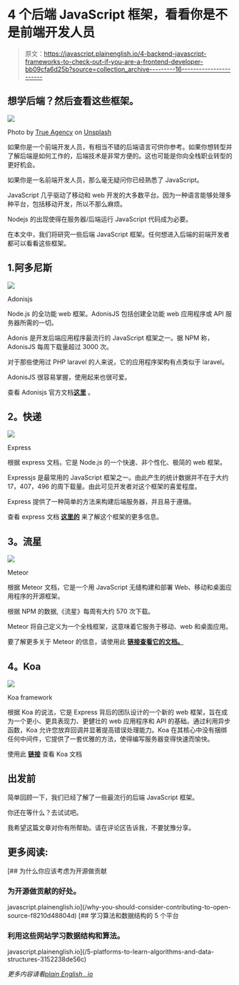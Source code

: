 # 4 个后端 JavaScript 框架，看看你是不是前端开发人员

> 原文：<https://javascript.plainenglish.io/4-backend-javascript-frameworks-to-check-out-if-you-are-a-frontend-developer-bb09cfa6d25b?source=collection_archive---------16----------------------->

## 想学后端？然后查看这些框架。

![](img/062130b0463f621992474e1a71b45b6d.png)

Photo by [True Agency](https://unsplash.com/@trueagency?utm_source=medium&utm_medium=referral) on [Unsplash](https://unsplash.com?utm_source=medium&utm_medium=referral)

如果你是一个前端开发人员，有相当不错的后端语言可供你参考。如果你想转型并了解后端是如何工作的，后端技术是非常方便的。这也可能是你向全栈职业转型的更好机会。

如果你是一名前端开发人员，那么毫无疑问你已经熟悉了 JavaScript。

JavaScript 几乎驱动了移动和 web 开发的大多数平台。因为一种语言能够处理多种平台，包括移动开发，所以不那么麻烦。

Nodejs 的出现使得在服务器/后端运行 JavaScript 代码成为必要。

在本文中，我们将研究一些后端 JavaScript 框架。任何想进入后端的前端开发者都可以看看这些框架。

## 1.阿多尼斯

![](img/64d65bde61d15ce01849d9735fac8889.png)

Adonisjs

Node.js 的全功能 web 框架。AdonisJS 包括创建全功能 web 应用程序或 API 服务器所需的一切。

Adonis 是开发后端应用程序最流行的 JavaScript 框架之一。据 NPM 称，AdonisJS 每周下载量超过 3000 次。

对于那些使用过 PHP laravel 的人来说，它的应用程序架构有点类似于 laravel。

AdonisJS 很容易掌握，使用起来也很可爱。

查看 Adonisjs 官方文档[**这里**](https://adonisjs.com) 。

## **2。快递**

![](img/3febf1e5d546c064df942ef2884143a1.png)

Express

根据 express 文档，它是 Node.js 的一个快速、非个性化、极简的 web 框架。

Expressjs 是最常用的 JavaScript 框架之一。由此产生的统计数据并不在于大约 17，407，496 的周下载量。由此可见开发者对这个框架的喜爱程度。

Express 提供了一种简单的方法来构建后端服务器，并且易于遵循。

查看 express 文档 [**这里的**](https://expressjs.com) 来了解这个框架的更多信息。

## **3。流星**

![](img/8d88506e8a21be9594ac6eff85032224.png)

Meteor

根据 Meteor 文档，它是一个用 JavaScript 无缝构建和部署 Web、移动和桌面应用程序的开源框架。

根据 NPM 的数据,《流星》每周有大约 570 次下载。

Meteor 将自己定义为一个全栈框架，这意味着它服务于移动、web 和桌面应用。

要了解更多关于 Meteor 的信息，请使用此 [**链接查看它的文档。**](https://www.meteor.com.)

## **4。Koa**

![](img/80f8b93b79b1f08f45e1e156cb8ccca8.png)

Koa framework

根据 Koa 的说法，它是 Express 背后的团队设计的一个新的 web 框架，旨在成为一个更小、更具表现力、更健壮的 web 应用程序和 API 的基础。通过利用异步函数，Koa 允许您放弃回调并显著提高错误处理能力。Koa 在其核心中没有捆绑任何中间件，它提供了一套优雅的方法，使得编写服务器变得快速而愉快。

使用此 [**链接**](https://koajs.com.) 查看 Koa 文档

## **出发前**

简单回顾一下，我们已经了解了一些最流行的后端 JavaScript 框架。

你还在等什么？去试试吧。

我希望这篇文章对你有所帮助。请在评论区告诉我，不要犹豫分享。

## **更多阅读:**

[](/why-you-should-consider-contributing-to-open-source-f8210d48804d) [## 为什么你应该考虑为开源做贡献

### 为开源做贡献的好处。

javascript.plainenglish.io](/why-you-should-consider-contributing-to-open-source-f8210d48804d) [](/5-platforms-to-learn-algorithms-and-data-structures-3152238de56c) [## 学习算法和数据结构的 5 个平台

### 利用这些网站学习数据结构和算法。

javascript.plainenglish.io](/5-platforms-to-learn-algorithms-and-data-structures-3152238de56c) 

*更多内容请看*[*plain English . io*](http://plainenglish.io/)